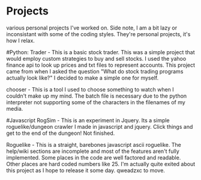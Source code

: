 # Projects
various personal projects I've worked on. Side note, I am a bit lazy or inconsistant with some of the coding styles. They're personal projects, it's how I relax.

#Python:
  Trader - This is a basic stock trader. This was a simple project that would employ custom strategies to buy and sell stocks. I used the yahoo finance api to look up prices and txt files to represent accounts. This project came from when I asked the question "What do stock trading programs actually look like?" I decided to make a simple one for myself.
  
  chooser - This is a tool I used to choose something to watch when I couldn't make up my mind. The batch file is necessary due to the python interpreter not supporting some of the characters in the filenames of my media.
  
#Javascript
  RogSim - This is an experiment in Jquery. Its a simple roguelike/dungeon crawler I made in javascript and jquery. Click things and get to the end of the dungeon! Not finished.
  
  Roguelike - This is a straight, barebones javascript ascii roguelike. The help/wiki sections are incomplete and most of the features aren't fully implemented. Some places in the code are well factored and readable. Other places are hard coded numbers like 25. I'm actually quite exited about this project as I hope to release it some day. qweadzxc to move.
